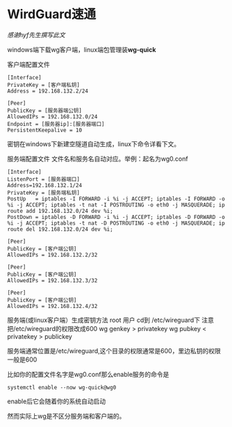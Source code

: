 
# WirdGuard速通

*感谢hyf先生撰写此文*

windows端下载wg客户端，linux端包管理装**wg-quick**

客户端配置文件
```
[Interface]
PrivateKey = [客户端私钥]
Address = 192.168.132.2/24

[Peer]
PublicKey = [服务器端公钥]
AllowedIPs = 192.168.132.0/24
Endpoint = [服务器ip]:[服务器端口]
PersistentKeepalive = 10
```
密钥在windows下新建空隧道自动生成，linux下命令详看下文。

服务端配置文件 文件名和服务名自动对应。举例：起名为wg0.conf

```
[Interface]
ListenPort = [服务器端口]
Address=192.168.132.1/24
PrivateKey = [服务端私钥]
PostUp   = iptables -I FORWARD -i %i -j ACCEPT; iptables -I FORWARD -o %i -j ACCEPT; iptables -t nat -I POSTROUTING -o eth0 -j MASQUERADE; ip route add 192.168.132.0/24 dev %i;
PostDown = iptables -D FORWARD -i %i -j ACCEPT; iptables -D FORWARD -o %i -j ACCEPT; iptables -t nat -D POSTROUTING -o eth0 -j MASQUERADE; ip route del 192.168.132.0/24 dev %i;

[Peer]
PublicKey = [客户端公钥]
AllowedIPs = 192.168.132.2/32

[Peer]
PublicKey = [客户端公钥]
AllowedIPs = 192.168.132.3/32

[Peer]
PublicKey = [客户端公钥]
AllowedIPs = 192.168.132.4/32

```

服务端(或linux客户端）生成密钥方法
root 用户 cd到 /etc/wireguard下 注意把/etc/wireguard的权限改成600
wg genkey > privatekey
wg pubkey < privatekey > publickey



服务端通常位置是/etc/wireguard,这个目录的权限通常是600，里边私钥的权限一般是600


比如你的配置文件名字是wg0.conf那么enable服务的命令是
```shell
systemctl enable --now wg-quick@wg0
```
enable后它会随着你的系统自动启动

然而实际上wg是不区分服务端和客户端的。